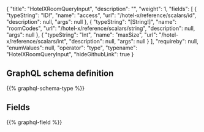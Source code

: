 {
  "title": "HotelXRoomQueryInput",
  "description": "",
  "weight": 1,
  "fields": [
    {
      "typeString": "ID!",
      "name": "access",
      "url": "/hotel-x/reference/scalars/id",
      "description": null,
      "args": null
    },
    {
      "typeString": "[String!]",
      "name": "roomCodes",
      "url": "/hotel-x/reference/scalars/string",
      "description": null,
      "args": null
    },
    {
      "typeString": "Int",
      "name": "maxSize",
      "url": "/hotel-x/reference/scalars/int",
      "description": null,
      "args": null
    }
  ],
  "requireby": null,
  "enumValues": null,
  "operator": "type",
  "typename": "HotelXRoomQueryInput",
  "hideGithubLink": true
}
## GraphQL schema definition

{{% graphql-schema-type %}}

## Fields

{{% graphql-field %}}
